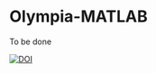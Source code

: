 # Olympia-MATLAB
To be done

[![DOI](https://zenodo.org/badge/DOI/10.5281/zenodo.15537123.svg)](https://doi.org/10.5281/zenodo.15537123)
